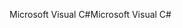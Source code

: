 <span data-ttu-id="6d606-101">Microsoft Visual C#</span><span class="sxs-lookup"><span data-stu-id="6d606-101">Microsoft Visual C#</span></span>
